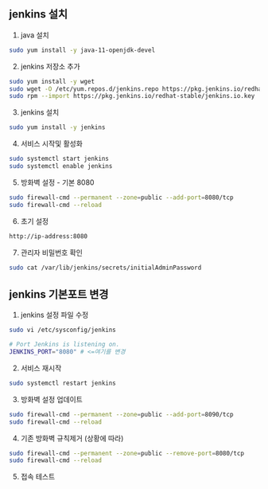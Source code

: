 ## jenkins 설치
1. java 설치
```bash
sudo yum install -y java-11-openjdk-devel
```
2. jenkins 저장소 추가
```bash
sudo yum install -y wget
sudo wget -O /etc/yum.repos.d/jenkins.repo https://pkg.jenkins.io/redhat-stable/jenkins.repo
sudo rpm --import https://pkg.jenkins.io/redhat-stable/jenkins.io.key
```
3. jenkins 설치
```bash
sudo yum install -y jenkins
```
4. 서비스 시작및 활성화
```bash
sudo systemctl start jenkins
sudo systemctl enable jenkins
```
5. 방화벽 설정 - 기본 8080
```bash
sudo firewall-cmd --permanent --zone=public --add-port=8080/tcp
sudo firewall-cmd --reload
```
6. 초기 설정
```bash
http://ip-address:8080
```
7. 관리자 비밀번호 확인
```bash
sudo cat /var/lib/jenkins/secrets/initialAdminPassword
```
## jenkins 기본포트 변경
1. jenkins 설정 파일 수정
```bash
sudo vi /etc/sysconfig/jenkins
```
```bash
# Port Jenkins is listening on.
JENKINS_PORT="8080" # <=여기를 변경
```
2. 서비스 재시작
```bash
sudo systemctl restart jenkins
```
3. 방화벽 설정 업데이트
```bash
sudo firewall-cmd --permanent --zone=public --add-port=8090/tcp
sudo firewall-cmd --reload
```
4. 기존 방화벽 규칙제거 (상황에 따라)
```bash
sudo firewall-cmd --permanent --zone=public --remove-port=8080/tcp
sudo firewall-cmd --reload
```
5. 접속 테스트
